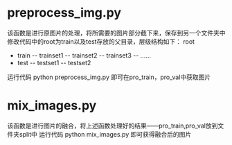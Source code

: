 # preprocess_img.py

该函数是进行原图片的处理，将所需要的图片部分截下来，保存到另一个文件夹中
修改代码中的root为train以及test存放的父目录，层级结构如下：
root
- train
-- trainset1
-- trainset2
-- trainset3
-- ……
- test
-- testset1
-- testset2
    
 运行代码 python preprocess_img.py 
 即可在pro_train，pro_val中获取图片
 
 
 # mix_images.py
 
 该函数是进行图片的融合，将上述函数处理好的结果——pro_train,pro_val放到文件夹split中
 运行代码 python mix_images.py
 即可获得融合后的图片
